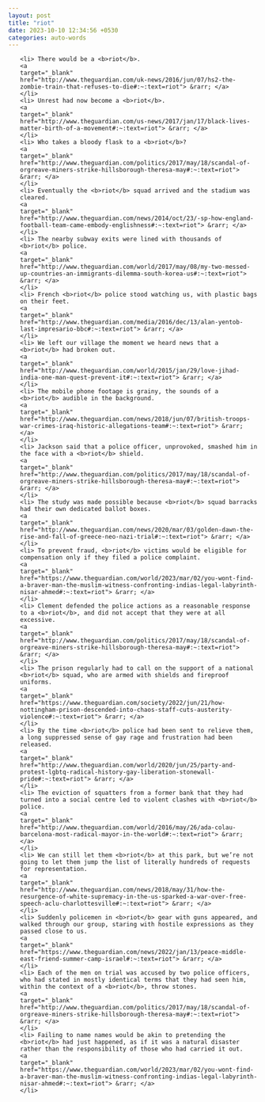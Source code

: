 ```yaml
---
layout: post
title: "riot"
date: 2023-10-10 12:34:56 +0530
categories: auto-words
---
```

<ol>

    <li> There would be a <b>riot</b>.
    <a 
    target="_blank" 
    href="http://www.theguardian.com/uk-news/2016/jun/07/hs2-the-zombie-train-that-refuses-to-die#:~:text=riot"> &rarr; </a>
    </li>
    <li> Unrest had now become a <b>riot</b>.
    <a 
    target="_blank" 
    href="http://www.theguardian.com/us-news/2017/jan/17/black-lives-matter-birth-of-a-movement#:~:text=riot"> &rarr; </a>
    </li>
    <li> Who takes a bloody flask to a <b>riot</b>?
    <a 
    target="_blank" 
    href="http://www.theguardian.com/politics/2017/may/18/scandal-of-orgreave-miners-strike-hillsborough-theresa-may#:~:text=riot"> &rarr; </a>
    </li>
    <li> Eventually the <b>riot</b> squad arrived and the stadium was cleared.
    <a 
    target="_blank" 
    href="http://www.theguardian.com/news/2014/oct/23/-sp-how-england-football-team-came-embody-englishness#:~:text=riot"> &rarr; </a>
    </li>
    <li> The nearby subway exits were lined with thousands of <b>riot</b> police.
    <a 
    target="_blank" 
    href="http://www.theguardian.com/world/2017/may/08/my-two-messed-up-countries-an-immigrants-dilemma-south-korea-us#:~:text=riot"> &rarr; </a>
    </li>
    <li> French <b>riot</b> police stood watching us, with plastic bags on their feet.
    <a 
    target="_blank" 
    href="http://www.theguardian.com/media/2016/dec/13/alan-yentob-last-impresario-bbc#:~:text=riot"> &rarr; </a>
    </li>
    <li> We left our village the moment we heard news that a <b>riot</b> had broken out.
    <a 
    target="_blank" 
    href="http://www.theguardian.com/world/2015/jan/29/love-jihad-india-one-man-quest-prevent-it#:~:text=riot"> &rarr; </a>
    </li>
    <li> The mobile phone footage is grainy, the sounds of a <b>riot</b> audible in the background.
    <a 
    target="_blank" 
    href="http://www.theguardian.com/news/2018/jun/07/british-troops-war-crimes-iraq-historic-allegations-team#:~:text=riot"> &rarr; </a>
    </li>
    <li> Jackson said that a police officer, unprovoked, smashed him in the face with a <b>riot</b> shield.
    <a 
    target="_blank" 
    href="http://www.theguardian.com/politics/2017/may/18/scandal-of-orgreave-miners-strike-hillsborough-theresa-may#:~:text=riot"> &rarr; </a>
    </li>
    <li> The study was made possible because <b>riot</b> squad barracks had their own dedicated ballot boxes.
    <a 
    target="_blank" 
    href="http://www.theguardian.com/news/2020/mar/03/golden-dawn-the-rise-and-fall-of-greece-neo-nazi-trial#:~:text=riot"> &rarr; </a>
    </li>
    <li> To prevent fraud, <b>riot</b> victims would be eligible for compensation only if they filed a police complaint.
    <a 
    target="_blank" 
    href="https://www.theguardian.com/world/2023/mar/02/you-wont-find-a-braver-man-the-muslim-witness-confronting-indias-legal-labyrinth-nisar-ahmed#:~:text=riot"> &rarr; </a>
    </li>
    <li> Clement defended the police actions as a reasonable response to a <b>riot</b>, and did not accept that they were at all excessive.
    <a 
    target="_blank" 
    href="http://www.theguardian.com/politics/2017/may/18/scandal-of-orgreave-miners-strike-hillsborough-theresa-may#:~:text=riot"> &rarr; </a>
    </li>
    <li> The prison regularly had to call on the support of a national <b>riot</b> squad, who are armed with shields and fireproof uniforms.
    <a 
    target="_blank" 
    href="https://www.theguardian.com/society/2022/jun/21/how-nottingham-prison-descended-into-chaos-staff-cuts-austerity-violence#:~:text=riot"> &rarr; </a>
    </li>
    <li> By the time <b>riot</b> police had been sent to relieve them, a long suppressed sense of gay rage and frustration had been released.
    <a 
    target="_blank" 
    href="http://www.theguardian.com/world/2020/jun/25/party-and-protest-lgbtq-radical-history-gay-liberation-stonewall-pride#:~:text=riot"> &rarr; </a>
    </li>
    <li> The eviction of squatters from a former bank that they had turned into a social centre led to violent clashes with <b>riot</b> police.
    <a 
    target="_blank" 
    href="http://www.theguardian.com/world/2016/may/26/ada-colau-barcelona-most-radical-mayor-in-the-world#:~:text=riot"> &rarr; </a>
    </li>
    <li> We can still let them <b>riot</b> at this park, but we’re not going to let them jump the list of literally hundreds of requests for representation.
    <a 
    target="_blank" 
    href="http://www.theguardian.com/news/2018/may/31/how-the-resurgence-of-white-supremacy-in-the-us-sparked-a-war-over-free-speech-aclu-charlottesville#:~:text=riot"> &rarr; </a>
    </li>
    <li> Suddenly policemen in <b>riot</b> gear with guns appeared, and walked through our group, staring with hostile expressions as they passed close to us.
    <a 
    target="_blank" 
    href="https://www.theguardian.com/news/2022/jan/13/peace-middle-east-friend-summer-camp-israel#:~:text=riot"> &rarr; </a>
    </li>
    <li> Each of the men on trial was accused by two police officers, who had stated in mostly identical terms that they had seen him, within the context of a <b>riot</b>, throw stones.
    <a 
    target="_blank" 
    href="http://www.theguardian.com/politics/2017/may/18/scandal-of-orgreave-miners-strike-hillsborough-theresa-may#:~:text=riot"> &rarr; </a>
    </li>
    <li> Failing to name names would be akin to pretending the <b>riot</b> had just happened, as if it was a natural disaster rather than the responsibility of those who had carried it out.
    <a 
    target="_blank" 
    href="https://www.theguardian.com/world/2023/mar/02/you-wont-find-a-braver-man-the-muslim-witness-confronting-indias-legal-labyrinth-nisar-ahmed#:~:text=riot"> &rarr; </a>
    </li>